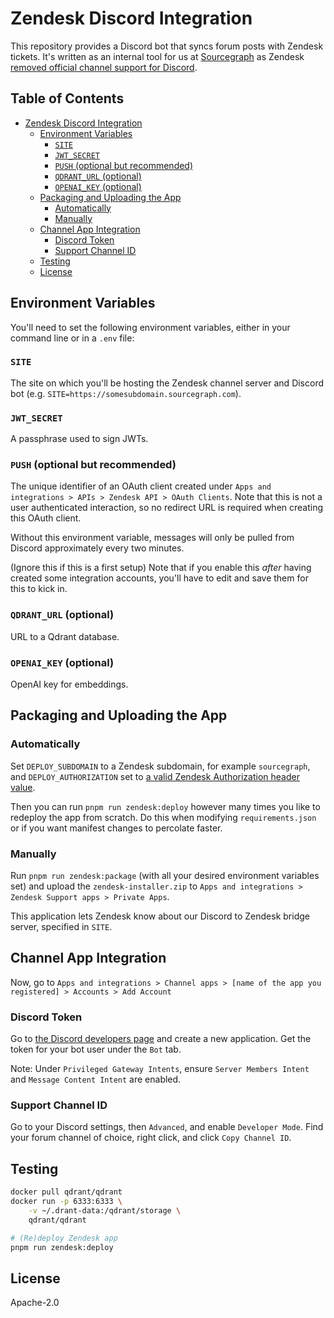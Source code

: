 # Zendesk Discord Integration

This repository provides a Discord bot that syncs forum posts with Zendesk tickets. It's written as an internal tool for us at [Sourcegraph](https://sourcegraph.com) as Zendesk [removed official channel support for Discord](https://support.zendesk.com/hc/en-us/articles/4949877371802-Announcing-removal-of-the-Discord-integration).

<!-- omit in toc -->
## Table of Contents

- [Zendesk Discord Integration](#zendesk-discord-integration)
  - [Environment Variables](#environment-variables)
    - [`SITE`](#site)
    - [`JWT_SECRET`](#jwt_secret)
    - [`PUSH` (optional but recommended)](#push-optional-but-recommended)
    - [`QDRANT_URL` (optional)](#qdrant_url-optional)
    - [`OPENAI_KEY` (optional)](#openai_key-optional)
  - [Packaging and Uploading the App](#packaging-and-uploading-the-app)
    - [Automatically](#automatically)
    - [Manually](#manually)
  - [Channel App Integration](#channel-app-integration)
    - [Discord Token](#discord-token)
    - [Support Channel ID](#support-channel-id)
  - [Testing](#testing)
  - [License](#license)

## Environment Variables

You'll need to set the following environment variables, either in your command line or in a `.env` file:

### `SITE`

The site on which you'll be hosting the Zendesk channel server and Discord bot (e.g. `SITE=https://somesubdomain.sourcegraph.com`).

### `JWT_SECRET`

A passphrase used to sign JWTs.

### `PUSH` (optional but recommended)

The unique identifier of an OAuth client created under `Apps and integrations > APIs > Zendesk API > OAuth Clients`. Note that this is not a user authenticated interaction, so no redirect URL is required when creating this OAuth client.

Without this environment variable, messages will only be pulled from Discord approximately every two minutes.

(Ignore this if this is a first setup) Note that if you enable this *after* having created some integration accounts, you'll have to edit and save them for this to kick in.

### `QDRANT_URL` (optional)

URL to a Qdrant database.

### `OPENAI_KEY` (optional)

OpenAI key for embeddings.

## Packaging and Uploading the App

### Automatically

Set `DEPLOY_SUBDOMAIN` to a Zendesk subdomain, for example `sourcegraph`, and `DEPLOY_AUTHORIZATION` set to [a valid Zendesk Authorization header value](https://developer.zendesk.com/api-reference/introduction/security-and-auth/#api-token).

Then you can run `pnpm run zendesk:deploy` however many times you like to redeploy the app from scratch. Do this when modifying `requirements.json` or if you want manifest changes to percolate faster.

### Manually

Run `pnpm run zendesk:package` (with all your desired environment variables set) and upload the `zendesk-installer.zip` to `Apps and integrations > Zendesk Support apps > Private Apps`.

This application lets Zendesk know about our Discord to Zendesk bridge server, specified in `SITE`.

## Channel App Integration

Now, go to `Apps and integrations > Channel apps > [name of the app you registered] > Accounts > Add Account`

### Discord Token

Go to [the Discord developers page](https://discord.com/developers/applications) and create a new application. Get the token for your bot user under the `Bot` tab.

Note: Under `Privileged Gateway Intents`, ensure `Server Members Intent` and `Message Content Intent` are enabled.

### Support Channel ID

Go to your Discord settings, then `Advanced`, and enable `Developer Mode`. Find your forum channel of choice, right click, and click `Copy Channel ID`.

## Testing

```bash
docker pull qdrant/qdrant
docker run -p 6333:6333 \
    -v ~/.drant-data:/qdrant/storage \
    qdrant/qdrant

# (Re)deploy Zendesk app
pnpm run zendesk:deploy
```

## License

Apache-2.0

